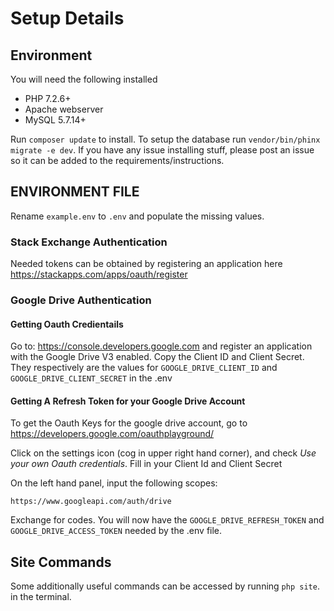 # Setup Details

## Environment

You will need the following installed

* PHP 7.2.6+
* Apache webserver
* MySQL 5.7.14+

Run `composer update` to install. To setup the database run `vendor/bin/phinx migrate -e dev`. If you have any issue installing stuff, please post an issue so it can be added to the requirements/instructions.

## ENVIRONMENT FILE
Rename `example.env` to `.env` and populate the missing values.

### Stack Exchange Authentication

Needed tokens can be obtained by registering an application here https://stackapps.com/apps/oauth/register

### Google Drive Authentication

#### Getting Oauth Credientails

Go to:
https://console.developers.google.com
and register an application with the Google Drive V3 enabled. Copy the Client ID and Client Secret. They respectively are the values for `GOOGLE_DRIVE_CLIENT_ID` and `GOOGLE_DRIVE_CLIENT_SECRET` in the .env

#### Getting A Refresh Token for your Google Drive Account

To get the Oauth Keys for the google drive account, go to 
https://developers.google.com/oauthplayground/

Click on the settings icon (cog in upper right hand corner), and check *Use your own Oauth credentials*. Fill in your Client Id and Client Secret

On the left hand panel, input the following scopes:

```
https://www.googleapi.com/auth/drive
```

Exchange for codes. You will now have the `GOOGLE_DRIVE_REFRESH_TOKEN` and `GOOGLE_DRIVE_ACCESS_TOKEN` needed by the .env file.

## Site Commands

Some additionally useful commands can be accessed by running `php site`. in the terminal.